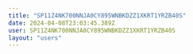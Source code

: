 ```yaml
---
title: "SP11Z4NK700NNJA0CY895WNBKDZZ1XKRT1YRZB40S"
date: 2024-04-08T23:03:45.389Z
user: SP11Z4NK700NNJA0CY895WNBKDZZ1XKRT1YRZB40S
layout: "users"
---
```

    